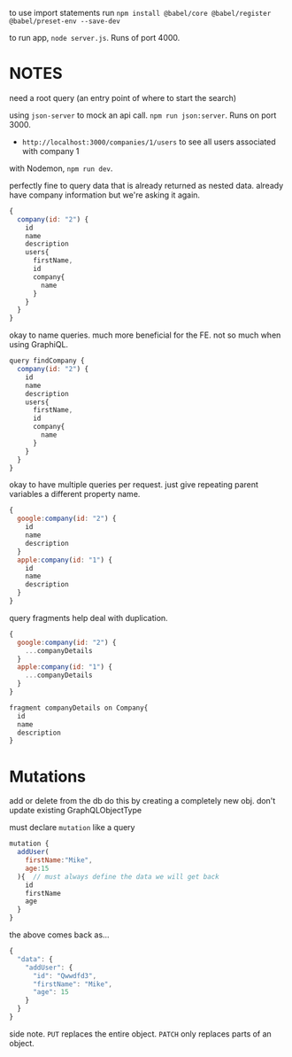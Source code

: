 to use import statements run `npm install @babel/core @babel/register @babel/preset-env --save-dev`

to run app, `node server.js`. Runs of port 4000.

# NOTES
need a root query (an entry point of where to start the search)

using 	`json-server` to mock an api call. `npm run json:server`. Runs on port 3000. 
* `http://localhost:3000/companies/1/users` to see all users associated with company 1

with Nodemon, `npm run dev`. 

perfectly fine to query data that is already returned as nested data. already have company information but we're asking it again.
```JavaScript
{
  company(id: "2") {
    id
    name
    description
    users{
      firstName,
      id
      company{
        name
      }
    }
  }
}
```

okay to name queries. much more beneficial for the FE. not so much when using GraphiQL. 
```JavaScript
query findCompany {
  company(id: "2") {
    id
    name
    description
    users{
      firstName,
      id
      company{
        name
      }
    }
  }
}
```

okay to have multiple queries per request. just give repeating parent variables a different property name.
```JavaScript
{
  google:company(id: "2") {
    id
    name
    description
  }
  apple:company(id: "1") {
    id
    name
    description
  }
}
```

query fragments help deal with duplication. 
```JavaScript
{
  google:company(id: "2") {
    ...companyDetails
  }
  apple:company(id: "1") {
    ...companyDetails
  }
}

fragment companyDetails on Company{
  id
  name
  description
}
```

# Mutations
add or delete from the db
do this by creating a completely new obj. don't update existing GraphQLObjectType

must declare `mutation` like a query
```JavaScript
mutation {
  addUser(
    firstName:"Mike",
    age:15
  ){  // must always define the data we will get back
    id
    firstName
    age
  }
}
```
the above comes back as...
```JavaScript
{
  "data": {
    "addUser": {
      "id": "Qwwdfd3",
      "firstName": "Mike",
      "age": 15
    }
  }
}
```

side note. `PUT` replaces the entire object. `PATCH` only replaces parts of an object. 